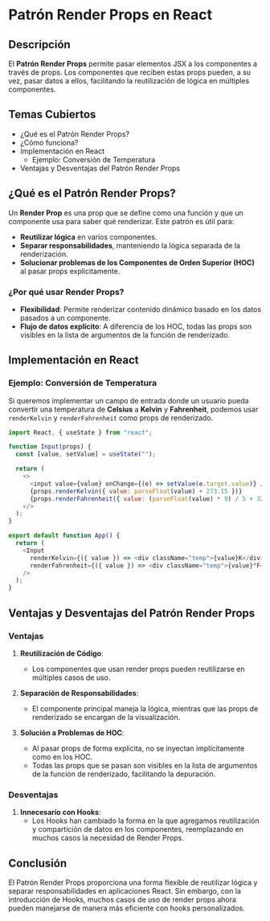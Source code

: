 # Patrón Render Props en React

## Descripción
El **Patrón Render Props** permite pasar elementos JSX a los componentes a través de props. Los componentes que reciben estas props pueden, a su vez, pasar datos a ellos, facilitando la reutilización de lógica en múltiples componentes.

## Temas Cubiertos
- ¿Qué es el Patrón Render Props?
- ¿Cómo funciona?
- Implementación en React
  - Ejemplo: Conversión de Temperatura
- Ventajas y Desventajas del Patrón Render Props

## ¿Qué es el Patrón Render Props?
Un **Render Prop** es una prop que se define como una función y que un componente usa para saber qué renderizar. Este patrón es útil para:
- **Reutilizar lógica** en varios componentes.
- **Separar responsabilidades**, manteniendo la lógica separada de la renderización.
- **Solucionar problemas de los Componentes de Orden Superior (HOC)** al pasar props explícitamente.

### ¿Por qué usar Render Props?
- **Flexibilidad**: Permite renderizar contenido dinámico basado en los datos pasados a un componente.
- **Flujo de datos explícito**: A diferencia de los HOC, todas las props son visibles en la lista de argumentos de la función de renderizado.

## Implementación en React

### Ejemplo: Conversión de Temperatura
Si queremos implementar un campo de entrada donde un usuario pueda convertir una temperatura de **Celsius** a **Kelvin** y **Fahrenheit**, podemos usar `renderKelvin` y `renderFahrenheit` como props de renderizado.

```javascript
import React, { useState } from "react";

function Input(props) {
  const [value, setValue] = useState("");

  return (
    <>
      <input value={value} onChange={(e) => setValue(e.target.value)} />
      {props.renderKelvin({ value: parseFloat(value) + 273.15 })}
      {props.renderFahrenheit({ value: (parseFloat(value) * 9) / 5 + 32 })}
    </>
  );
}

export default function App() {
  return (
    <Input
      renderKelvin={({ value }) => <div className="temp">{value}K</div>}
      renderFahrenheit={({ value }) => <div className="temp">{value}°F</div>}
    />
  );
}
```

## Ventajas y Desventajas del Patrón Render Props

### Ventajas
1. **Reutilización de Código**:  
   - Los componentes que usan render props pueden reutilizarse en múltiples casos de uso.

2. **Separación de Responsabilidades**:  
   - El componente principal maneja la lógica, mientras que las props de renderizado se encargan de la visualización.

3. **Solución a Problemas de HOC**:  
   - Al pasar props de forma explícita, no se inyectan implícitamente como en los HOC.
   - Todas las props que se pasan son visibles en la lista de argumentos de la función de renderizado, facilitando la depuración.

### Desventajas
1. **Innecesario con Hooks**:  
   - Los Hooks han cambiado la forma en la que agregamos reutilización y compartición de datos en los componentes, reemplazando en muchos casos la necesidad de Render Props.

## Conclusión
El Patrón Render Props proporciona una forma flexible de reutilizar lógica y separar responsabilidades en aplicaciones React. Sin embargo, con la introducción de Hooks, muchos casos de uso de render props ahora pueden manejarse de manera más eficiente con hooks personalizados.

